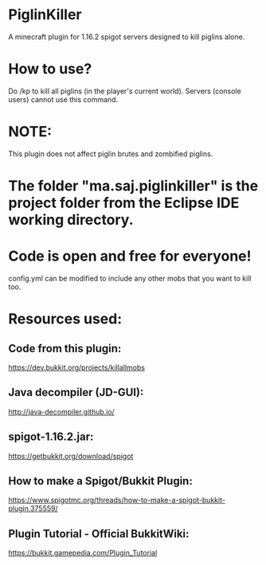 # PiglinKiller
A minecraft plugin for 1.16.2 spigot servers designed to kill piglins alone.

# How to use?
Do /kp to kill all piglins (in the player's current world).
Servers (console users) cannot use this command.

# NOTE:
This plugin does not affect piglin brutes and zombified piglins.

# The folder "ma.saj.piglinkiller" is the project folder from the Eclipse IDE working directory.

# Code is open and free for everyone!
config.yml can be modified to include any other mobs that you want to kill too.

# Resources used:
## Code from this plugin:
https://dev.bukkit.org/projects/killallmobs
## Java decompiler (JD-GUI):
http://java-decompiler.github.io/
## spigot-1.16.2.jar:
https://getbukkit.org/download/spigot
## How to make a Spigot/Bukkit Plugin:
https://www.spigotmc.org/threads/how-to-make-a-spigot-bukkit-plugin.375559/
## Plugin Tutorial - Official BukkitWiki:
https://bukkit.gamepedia.com/Plugin_Tutorial
